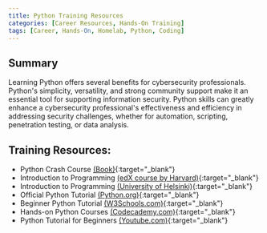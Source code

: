 ```yaml
---
title: Python Training Resources
categories: [Career Resources, Hands-On Training]
tags: [Career, Hands-On, Homelab, Python, Coding]
---
```


## Summary

Learning Python offers several benefits for cybersecurity professionals. Python's simplicity, versatility, and strong community support make it an essential tool for supporting information security. Python skills can greatly enhance a cybersecurity professional's effectiveness and efficiency in addressing security challenges, whether for automation, scripting, penetration testing, or data analysis.

## Training Resources:

- Python Crash Course [(Book)](https://nostarch.com/python-crash-course-3rd-edition){:target="_blank"}
- Introduction to Programming [(edX course by Harvard)](https://www.edx.org/course/cs50s-introduction-to-programming-with-python){:target="_blank"}
- Introduction to Programming [(University of Helsinki)](https://programming-22.mooc.fi/){:target="_blank"}
- Official Python Tutorial [(Python.org)](https://docs.python.org/3/tutorial/index.html){:target="_blank"}
- Beginner Python Tutorial [(W3Schools.com)](https://www.w3schools.com/python/default.asp){:target="_blank"}
- Hands-on Python Courses [(Codecademy.com)](https://www.codecademy.com/catalog/language/python){:target="_blank"}
- Python Tutorial for Beginners [(Youtube.com)](https://www.youtube.com/watch?v=rfscVS0vtbw&t=1901s){:target="_blank"}



